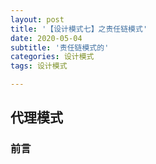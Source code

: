 ```yaml
---
layout: post
title: '【设计模式七】之责任链模式'
date: 2020-05-04
subtitle: '责任链模式的'
categories: 设计模式
tags: 设计模式

---
```


## 代理模式

### 前言